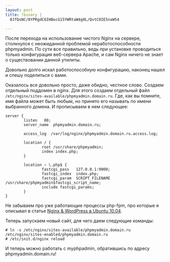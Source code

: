 ```yaml
--- 
layout: post
title: !binary |
  0JfQsNC/0YPRgdC6IHBocG15YWRtaW4g0L/QvtC0IE5naW54

---
```

После перехода на использование чистого Nginx на сервере, столкнулся с неожиданной проблемой неработоспособности phpmyadmin. По сути все правильно, ведь при установке проводиться только конфигурация веб-сервера Apache, и сам Nginx ничего не знает о существовании данной утилиты.

Довольно долго искал работоспособную конфигурацию, наконец нашел и спешу поделиться с вами.

Оказалось все довольно просто, даже обидно, честное слово. Создаем отдельный поддомен в
nginx. Для этого создаем отдельный файл `/etc/nginx/sites-available/phpmyadmin.domain.ru`. Где, как вы помните, имя файла может быть любым, но принято его называть по имени выбранного домена. И прописываем в нем следующее:

    server {
            listen   80;
            server_name  phpmyadmin.domain.ru;

            access_log  /var/log/nginx/phpmyadmin.domain.ru.access.log;

            location / {
                    root /usr/share/phpmyadmin;
                    index index.php;
            }

            location ~ \.php$ {
                    fastcgi_pass   127.0.0.1:9000;
                    fastcgi_index  index.php;
                    fastcgi_param  SCRIPT_FILENAME  /usr/share/phpmyadmin$fastcgi_script_name;
                    include fastcgi_params;
            }
    }

Не забываем про уже работающие процессы php-fpm, про которые я описывал в статье <a href="/2010/08/21/nginx-wordpress-in-ubuntu-10-04/">Nginx &amp; WordPress в Ubuntu 10.04</a>.

Теперь запускаем новый сайт, для чего даем следующие команды:

    # ln -s /etc/nginx/sites-available/phpmyadmin.domain.ru /etc/nginx/sites-enabled/phpmyadmin.domain.ru
    # /etc/init.d/nginx reload

И теперь можно работать с myphpadmin, обратившись по адресу phpmyadmin.domain.ru!
